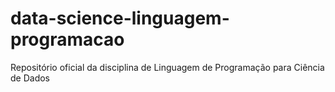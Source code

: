# data-science-linguagem-programacao
Repositório oficial da disciplina de Linguagem de Programação para Ciência de Dados
